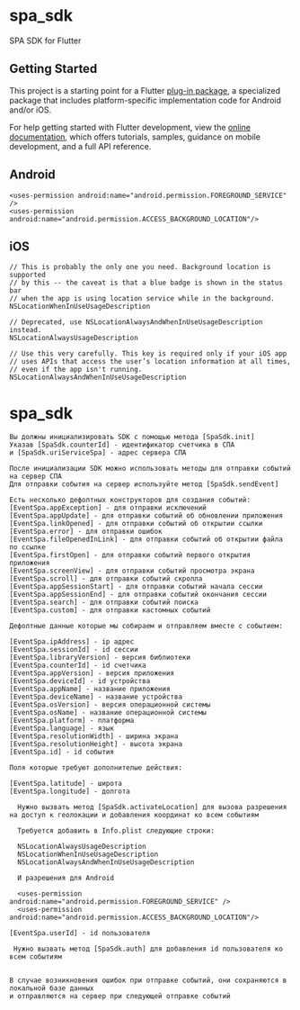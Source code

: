 # spa_sdk

SPA SDK for Flutter

## Getting Started

This project is a starting point for a Flutter
[plug-in package](https://flutter.dev/developing-packages/),
a specialized package that includes platform-specific implementation code for
Android and/or iOS. 

For help getting started with Flutter development, view the
[online documentation](https://flutter.dev/docs), which offers tutorials,
samples, guidance on mobile development, and a full API reference.


## Android
    <uses-permission android:name="android.permission.FOREGROUND_SERVICE" />
    <uses-permission android:name="android.permission.ACCESS_BACKGROUND_LOCATION"/>


## iOS
    // This is probably the only one you need. Background location is supported
    // by this -- the caveat is that a blue badge is shown in the status bar
    // when the app is using location service while in the background.
    NSLocationWhenInUseUsageDescription
    
    // Deprecated, use NSLocationAlwaysAndWhenInUseUsageDescription instead.
    NSLocationAlwaysUsageDescription
    
    // Use this very carefully. This key is required only if your iOS app
    // uses APIs that access the user’s location information at all times,
    // even if the app isn't running.
    NSLocationAlwaysAndWhenInUseUsageDescription

# spa_sdk

    Вы должны инициализировать SDK с помощью метода [SpaSdk.init]
    Указав [SpaSdk.counterId] - идентификатор счетчика в СПА
    и [SpaSdk.uriServiceSpa] - адрес сервера СПА
    
    После инициализации SDK можно использовать методы для отправки событий на сервер СПА
    Для отправки события на сервер используйте метод [SpaSdk.sendEvent]
    
    Есть несколько дефолтных конструкторов для создания событий:
    [EventSpa.appException] - для отправки исключений
    [EventSpa.appUpdate] - для отправки событий об обновлении приложения
    [EventSpa.linkOpened] - для отправки событий об открытии ссылки
    [EventSpa.error] - для отправки ошибок
    [EventSpa.fileOpenedInLink] - для отправки событий об открытии файла по ссылке
    [EventSpa.firstOpen] - для отправки событий первого открытия приложения
    [EventSpa.screenView] - для отправки событий просмотра экрана
    [EventSpa.scroll] - для отправки событий скролла
    [EventSpa.appSessionStart] - для отправки событий начала сессии
    [EventSpa.appSessionEnd] - для отправки событий окончания сессии
    [EventSpa.search] - для отправки событий поиска
    [EventSpa.custom] - для отправки кастомных событий
    
    Дефолтные данные которые мы собираем и отправляем вместе с событием:
    
    [EventSpa.ipAddress] - ip адрес
    [EventSpa.sessionId] - id сессии
    [EventSpa.libraryVersion] - версия библиотеки
    [EventSpa.counterId] - id счетчика
    [EventSpa.appVersion] - версия приложения
    [EventSpa.deviceId] - id устройства
    [EventSpa.appName] - название приложения
    [EventSpa.deviceName] - название устройства
    [EventSpa.osVersion] - версия операционной системы
    [EventSpa.osName] - название операционной системы
    [EventSpa.platform] - платформа
    [EventSpa.language] - язык
    [EventSpa.resolutionWidth] - ширина экрана
    [EventSpa.resolutionHeight] - высота экрана
    [EventSpa.id] - id события
    
    Поля которые требуют дополнителые действия:
    
    [EventSpa.latitude] - широта
    [EventSpa.longitude] - долгота
    
      Нужно вызвать метод [SpaSdk.activateLocation] для вызова разрешения на доступ к геолокации и добавления координат ко всем событиям
    
      Требуется добавить в Info.plist следующие строки:
    
      NSLocationAlwaysUsageDescription
      NSLocationWhenInUseUsageDescription
      NSLocationAlwaysAndWhenInUseUsageDescription

      И разрешения для Android

      <uses-permission android:name="android.permission.FOREGROUND_SERVICE" />
      <uses-permission android:name="android.permission.ACCESS_BACKGROUND_LOCATION"/>
    
    [EventSpa.userId] - id пользователя
    
     Нужно вызвать метод [SpaSdk.auth] для добавления id пользователя ко всем событиям
    
    
    В случае возникновения ошибок при отправке событий, они сохраняются в локальной базе данных
    и отправляются на сервер при следующей отправке событий
    
